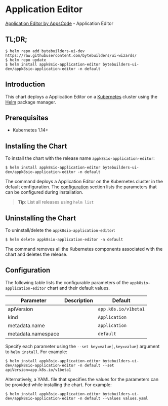 # Application Editor

[Application Editor by AppsCode](https://byte.builders) - Application Editor

## TL;DR;

```console
$ helm repo add bytebuilders-ui-dev https://raw.githubusercontent.com/bytebuilders/ui-wizards/
$ helm repo update
$ helm install appk8sio-application-editor bytebuilders-ui-dev/appk8sio-application-editor -n default
```

## Introduction

This chart deploys a Application Editor on a [Kubernetes](http://kubernetes.io) cluster using the [Helm](https://helm.sh) package manager.

## Prerequisites

- Kubernetes 1.14+

## Installing the Chart

To install the chart with the release name `appk8sio-application-editor`:

```console
$ helm install appk8sio-application-editor bytebuilders-ui-dev/appk8sio-application-editor -n default
```

The command deploys a Application Editor on the Kubernetes cluster in the default configuration. The [configuration](#configuration) section lists the parameters that can be configured during installation.

> **Tip**: List all releases using `helm list`

## Uninstalling the Chart

To uninstall/delete the `appk8sio-application-editor`:

```console
$ helm delete appk8sio-application-editor -n default
```

The command removes all the Kubernetes components associated with the chart and deletes the release.

## Configuration

The following table lists the configurable parameters of the `appk8sio-application-editor` chart and their default values.

|     Parameter      | Description |       Default        |
|--------------------|-------------|----------------------|
| apiVersion         |             | `app.k8s.io/v1beta1` |
| kind               |             | `Application`        |
| metadata.name      |             | `application`        |
| metadata.namespace |             | `default`            |


Specify each parameter using the `--set key=value[,key=value]` argument to `helm install`. For example:

```console
$ helm install appk8sio-application-editor bytebuilders-ui-dev/appk8sio-application-editor -n default --set apiVersion=app.k8s.io/v1beta1
```

Alternatively, a YAML file that specifies the values for the parameters can be provided while
installing the chart. For example:

```console
$ helm install appk8sio-application-editor bytebuilders-ui-dev/appk8sio-application-editor -n default --values values.yaml
```
